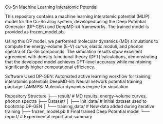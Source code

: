 Cu-Sn Machine Learning Interatomic Potential

This repository contains a machine learning interatomic potential (MLIP) model for the Cu-Sn alloy system, developed using the Deep Potential Generator (DP-GEN) and DeepMD-kit frameworks. The trained model is provided as frozen_model.pb.

Using this DP model, we performed molecular dynamics (MD) simulations to compute the energy–volume (E–V) curve, elastic moduli, and phonon spectra of Cu-Sn compounds. The simulation results show excellent agreement with density functional theory (DFT) calculations, demonstrating that the developed model achieves DFT-level accuracy while maintaining significantly higher computational efficiency.

Software Used
        DP-GEN: Automated active learning workflow for training interatomic potentials 
        DeepMD-kit: Neural network potential training package
        LAMMPS: Molecular dynamics engine for simulation

Repository Structure
├── result/                 # MD results: energy–volume curves, phonon spectra
├── Dataset/
│   ├── init_data/          # Initial dataset used to bootstrap DP-GEN
│   └── training_data/      # New data added during iterative training
├── frozen_model.pb         # Final trained Deep Potential model
└── report/                 # Experimental report and summary
